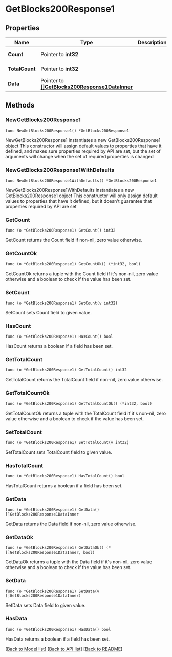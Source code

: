 # GetBlocks200Response1

## Properties

Name | Type | Description | Notes
------------ | ------------- | ------------- | -------------
**Count** | Pointer to **int32** |  | [optional] [readonly] 
**TotalCount** | Pointer to **int32** |  | [optional] [readonly] 
**Data** | Pointer to [**[]GetBlocks200Response1DataInner**](GetBlocks200Response1DataInner.md) |  | [optional] [readonly] 

## Methods

### NewGetBlocks200Response1

`func NewGetBlocks200Response1() *GetBlocks200Response1`

NewGetBlocks200Response1 instantiates a new GetBlocks200Response1 object
This constructor will assign default values to properties that have it defined,
and makes sure properties required by API are set, but the set of arguments
will change when the set of required properties is changed

### NewGetBlocks200Response1WithDefaults

`func NewGetBlocks200Response1WithDefaults() *GetBlocks200Response1`

NewGetBlocks200Response1WithDefaults instantiates a new GetBlocks200Response1 object
This constructor will only assign default values to properties that have it defined,
but it doesn't guarantee that properties required by API are set

### GetCount

`func (o *GetBlocks200Response1) GetCount() int32`

GetCount returns the Count field if non-nil, zero value otherwise.

### GetCountOk

`func (o *GetBlocks200Response1) GetCountOk() (*int32, bool)`

GetCountOk returns a tuple with the Count field if it's non-nil, zero value otherwise
and a boolean to check if the value has been set.

### SetCount

`func (o *GetBlocks200Response1) SetCount(v int32)`

SetCount sets Count field to given value.

### HasCount

`func (o *GetBlocks200Response1) HasCount() bool`

HasCount returns a boolean if a field has been set.

### GetTotalCount

`func (o *GetBlocks200Response1) GetTotalCount() int32`

GetTotalCount returns the TotalCount field if non-nil, zero value otherwise.

### GetTotalCountOk

`func (o *GetBlocks200Response1) GetTotalCountOk() (*int32, bool)`

GetTotalCountOk returns a tuple with the TotalCount field if it's non-nil, zero value otherwise
and a boolean to check if the value has been set.

### SetTotalCount

`func (o *GetBlocks200Response1) SetTotalCount(v int32)`

SetTotalCount sets TotalCount field to given value.

### HasTotalCount

`func (o *GetBlocks200Response1) HasTotalCount() bool`

HasTotalCount returns a boolean if a field has been set.

### GetData

`func (o *GetBlocks200Response1) GetData() []GetBlocks200Response1DataInner`

GetData returns the Data field if non-nil, zero value otherwise.

### GetDataOk

`func (o *GetBlocks200Response1) GetDataOk() (*[]GetBlocks200Response1DataInner, bool)`

GetDataOk returns a tuple with the Data field if it's non-nil, zero value otherwise
and a boolean to check if the value has been set.

### SetData

`func (o *GetBlocks200Response1) SetData(v []GetBlocks200Response1DataInner)`

SetData sets Data field to given value.

### HasData

`func (o *GetBlocks200Response1) HasData() bool`

HasData returns a boolean if a field has been set.


[[Back to Model list]](../README.md#documentation-for-models) [[Back to API list]](../README.md#documentation-for-api-endpoints) [[Back to README]](../README.md)


